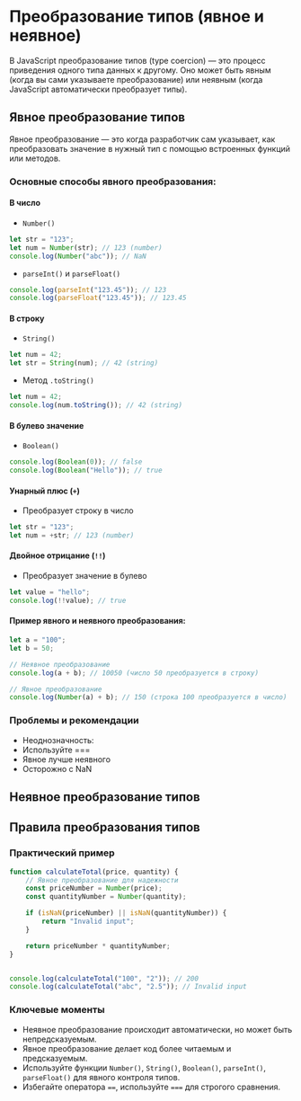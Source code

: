 # Преобразование типов (явное и неявное)

В JavaScript преобразование типов (type coercion) — это процесс приведения одного типа данных к другому. Оно может быть
явным (когда вы сами указываете преобразование) или неявным (когда JavaScript автоматически преобразует типы).

## Явное преобразование типов

Явное преобразование — это когда разработчик сам указывает, как преобразовать значение в нужный тип с помощью встроенных
функций или методов.

### Основные способы явного преобразования:

#### В число

* `Number()`

```js
let str = "123";
let num = Number(str); // 123 (number)
console.log(Number("abc")); // NaN
```

* `parseInt()` и `parseFloat()`

```js
console.log(parseInt("123.45")); // 123
console.log(parseFloat("123.45")); // 123.45
```

#### В строку

* `String()`

```js
let num = 42;
let str = String(num); // 42 (string)
```

* Метод `.toString()`

```js
let num = 42;
console.log(num.toString()); // 42 (string)
```

#### В булево значение

* `Boolean()`

```js
console.log(Boolean(0)); // false
console.log(Boolean("Hello")); // true
```

#### Унарный плюс (`+`)

* Преобразует строку в число

```js
let str = "123";
let num = +str; // 123 (number)
```

#### Двойное отрицание (`!!`)

* Преобразует значение в булево

```js
let value = "hello";
console.log(!!value); // true
```

#### Пример явного и неявного преобразования:

```js
let a = "100";
let b = 50;

// Неявное преобразование
console.log(a + b); // 10050 (число 50 преобразуется в строку)

// Явное преобразование
console.log(Number(a) + b); // 150 (строка 100 преобразуется в число)
```

### Проблемы и рекомендации

* Неоднозначность:
* Используйте ===
* Явное лучше неявного
* Осторожно с NaN

## Неявное преобразование типов

## Правила преобразования типов

### Практический пример

```js
function calculateTotal(price, quantity) {
    // Явное преобразование для надежности
    const priceNumber = Number(price);
    const quantityNumber = Number(quantity);

    if (isNaN(priceNumber) || isNaN(quantityNumber)) {
        return "Invalid input";
    }

    return priceNumber * quantityNumber;
}


console.log(calculateTotal("100", "2")); // 200
console.log(calculateTotal("abc", "2.5")); // Invalid input
```

### Ключевые моменты

* Неявное преобразование происходит автоматически, но может быть непредсказуемым.
* Явное преобразование делает код более читаемым и предсказуемым.
* Используйте функции `Number()`, `String()`, `Boolean()`, `parseInt()`, `parseFloat()` для явного контроля типов.
* Избегайте оператора `==`, используйте `===` для строгого сравнения.